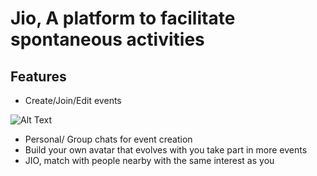 # Jio, A platform to facilitate spontaneous activities

## Features

- Create/Join/Edit events

![Alt Text](https://media.giphy.com/media/vFKqnCdLPNOKc/giphy.gif)

- Personal/ Group chats for event creation
- Build your own avatar that evolves with you take part in more events
- JIO, match with people nearby with the same interest as you 

